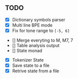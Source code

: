## TODO

- [x] Dictionary symbols parser
- [x] Multi line BPE mode
- [x] Fix for tone range to `[-5, 6]`
- [] Merge everyting to M, M7, 7
- [] Table analysis output
- [] State monad
- [x] Tokenizer State
- [x] Save state to a file
- [x] Retrive state from a file
